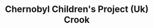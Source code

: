 ---
title: "Chernobyl Children's Project (Uk) Crook"
url: /crook/chernobyl-childrens-project-uk-crook/
shop: charity
---